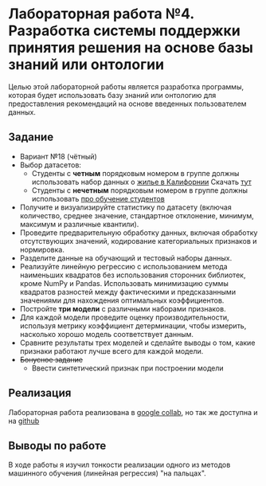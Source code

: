 # Лабораторная работа №4. Разработка системы поддержки принятия решения на основе базы знаний или онтологии

Целью этой лабораторной работы является разработка программы, которая будет использовать базу знаний или онтологию для предоставления рекомендаций на основе введенных пользователем данных.

## Задание

- Вариант №18 (чётный)
- Выбор датасетов:
    - Студенты с **четным** порядковым номером в группе должны использовать набор данных о [жилье в Калифорнии](https://developers.google.com/machine-learning/crash-course/california-housing-data-description?hl=ru) Скачать [тут](https://download.mlcc.google.com/mledu-datasets/california_housing_train.csv)
    - Студенты с **нечетным** порядковым номером в группе должны использовать [про обучение студентов](https://www.kaggle.com/datasets/nikhil7280/student-performance-multiple-linear-regression)
- Получите и визуализируйте статистику по датасету (включая количество, среднее значение, стандартное отклонение, минимум, максимум и различные квантили).
- Проведите предварительную обработку данных, включая обработку отсутствующих значений, кодирование категориальных признаков и нормировка.
- Разделите данные на обучающий и тестовый наборы данных.
- Реализуйте линейную регрессию с использованием метода наименьших квадратов без использования сторонних библиотек, кроме NumPy и Pandas. Использовать минимизацию суммы квадратов разностей между фактическими и предсказанными значениями для нахождения оптимальных коэффициентов.
- Постройте **три модели** с различными наборами признаков.
- Для каждой модели проведите оценку производительности, используя метрику коэффициент детерминации, чтобы измерить, насколько хорошо модель соответствует данным.
- Сравните результаты трех моделей и сделайте выводы о том, какие признаки работают лучше всего для каждой модели.
- <s>Бонусное задание</s>
    - Ввести синтетический признак при построении модели

## Реализация

Лабораторная работа реализована в [google collab](https://colab.research.google.com/drive/1q-YBjzaADmJp-w60URF6toUQLcWCSSmK?usp=sharing), но так же доступна и на [github](https://github.com/IndianMax03/ais-labs/blob/6b29fd5744a91009fbe473b1f56972121f897687/module2/lab4/src/ais_lab_4.ipynb)

## Выводы по работе

В ходе работы я изучил тонкости реализации одного из методов машинного обучения (линейная регрессия) "на пальцах".
